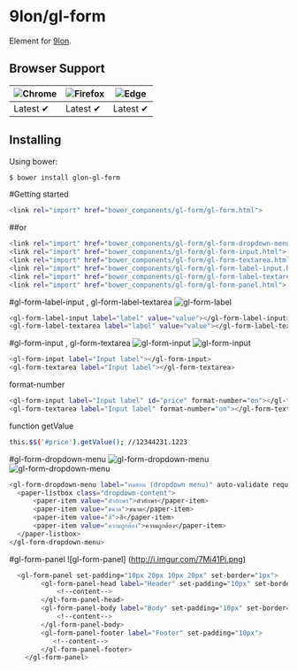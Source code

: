 # 9lon/gl-form
Element for [9lon](https://github.com/9lon).

## Browser Support
![Chrome](https://raw.github.com/alrra/browser-logos/master/chrome/chrome_48x48.png) | ![Firefox](https://raw.github.com/alrra/browser-logos/master/firefox/firefox_48x48.png) | ![Edge](https://raw.github.com/alrra/browser-logos/master/edge/edge_48x48.png) |
--- | --- | --- |
Latest ✔ | Latest ✔ | Latest ✔ |

## Installing
Using bower:

```bash
$ bower install glon-gl-form
```
#Getting started
```bash
<link rel="import" href="bower_components/gl-form/gl-form.html">
```
##or
```bash
<link rel="import" href="bower_components/gl-form/gl-form-dropdown-menu.html">
<link rel="import" href="bower_components/gl-form/gl-form-input.html">
<link rel="import" href="bower_components/gl-form/gl-form-textarea.html">
<link rel="import" href="bower_components/gl-form/gl-form-label-input.html">
<link rel="import" href="bower_components/gl-form/gl-form-label-textarea.html">
<link rel="import" href="bower_components/gl-form/gl-form-panel.html">
```
#gl-form-label-input , gl-form-label-textarea
![gl-form-label](http://i.imgur.com/z85U3Fn.png)
```bash
<gl-form-label-input label="label" value="value"></gl-form-label-input>
<gl-form-label-textarea label="label" value="value"></gl-form-label-textarea>
```
#gl-form-input , gl-form-textarea
![gl-form-input](http://i.imgur.com/JKBJjpK.png)
![gl-form-input](http://i.imgur.com/oc0t2gZ.png)

```bash
<gl-form-input label="Input label"></gl-form-input>
<gl-form-textarea label="Input label"></gl-form-textarea>
```
format-number 
```bash
<gl-form-input label="Input label" id="price" format-number="on"></gl-form-input> //12,344,231.1223 
<gl-form-textarea label="Input label" format-number="on"></gl-form-textarea>
```
function getValue 
```bash
this.$$('#price').getValue(); //12344231.1223 
```

#gl-form-dropdown-menu
![gl-form-dropdown-menu](http://i.imgur.com/PP6SHgd.png)
![gl-form-dropdown-menu](http://i.imgur.com/fm2Xjrt.png)

```bash
<gl-form-dropdown-menu label="ทดสอบ (dropdown menu)" auto-validate required>
  <paper-listbox class="dropdown-content">
      <paper-item value="ตัวอักษร">ตัวอักษร</paper-item>
      <paper-item value="ขนาด">ขนาด</paper-item>
      <paper-item value="สี">สี</paper-item>
      <paper-item value="ความถูกต้อง">ความถูกต้อง</paper-item>
  </paper-listbox>
</gl-form-dropdown-menu>
```
#gl-form-panel
![gl-form-panel] (http://i.imgur.com/7Mi41Pi.png)
```bash
  <gl-form-panel set-padding="10px 20px 10px 20px" set-border="1px">
        <gl-form-panel-head label="Header" set-padding="10px" set-border="1px">
            <!--content-->
        </gl-form-panel-head>
        <gl-form-panel-body label="Body" set-padding="10px" set-border="1px">
            <!--content-->
        </gl-form-panel-body>
        <gl-form-panel-footer label="Footer" set-padding="10px">
           <!--content-->
        </gl-form-panel-footer>
    </gl-form-panel>
```
